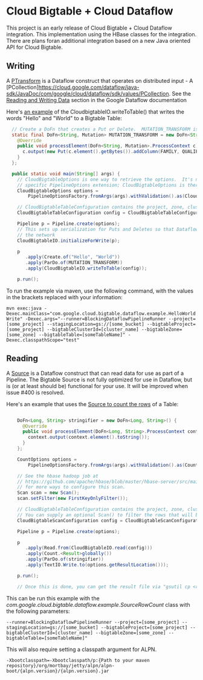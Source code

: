 # Cloud Bigtable + Cloud Dataflow

This project is an early release of Cloud Bigtable + Cloud Dataflow integration. This implementation
using the HBase classes for the integration.  There are plans foran additional integration based on
a new Java oriented API for Cloud Bigtable.

## Writing
A [PTransform](https://cloud.google.com/dataflow/java-sdk/JavaDoc/com/google/cloud/dataflow/sdk/transforms/PTransform)
is a Dataflow construct that operates on distributed input - A [PCollection]https://cloud.google.com/dataflow/java-sdk/JavaDoc/com/google/cloud/dataflow/sdk/values/PCollection.  See the [Reading and Writing Data](https://cloud.google.com/dataflow/model/reading-and-writing-data) section in the Google Dataflow documentation

Here's [an example](https://github.com/GoogleCloudPlatform/cloud-bigtable-client/blob/master/bigtable-hbase-dataflow/src/main/java/com/google/cloud/bigtable/dataflow/example/HelloWorldWrite.java) of the CloudbigtableIO.writeToTable() that writes the words "Hello" and "World" to a Bigtable Table:

```java
  // Create a DoFn that creates a Put or Delete.  MUTATION_TRANSFORM is a simplistic example.
  static final DoFn<String, Mutation> MUTATION_TRANSFORM = new DoFn<String, Mutation>() {
    @Override
    public void processElement(DoFn<String, Mutation>.ProcessContext c) throws Exception {
      c.output(new Put(c.element().getBytes()).addColumn(FAMILY, QUALIFIER, VALUE));
    }
  };

  public static void main(String[] args) {
    // CloudBigtableOptions is one way to retrieve the options.  It's not required to use this
    // specific PipelineOptions extension; CloudBigtableOptions is there as a convenience.
    CloudBigtableOptions options =
        PipelineOptionsFactory.fromArgs(args).withValidation().as(CloudBigtableOptions.class);

    // CloudBigtableTableConfiguration contains the project, zone, cluster and table to connect to
    CloudBigtableTableConfiguration config = CloudBigtableTableConfiguration.fromCBTOptions(options);

    Pipeline p = Pipeline.create(options);
    // This sets up serialization for Puts and Deletes so that Dataflow can potentially move them through
    // the network
    CloudBigtableIO.initializeForWrite(p);

    p
       .apply(Create.of("Hello", "World"))
       .apply(ParDo.of(MUTATION_TRANSFORM))
       .apply(CloudBigtableIO.writeToTable(config));

    p.run();
```

To run the example via maven, use the following command, with the values in the brackets replaced with your information:

`mvn exec:java -Dexec.mainClass="com.google.cloud.bigtable.dataflow.example.HelloWorldWrite" -Dexec.args="--runner=BlockingDataflowPipelineRunner --project=[some_project] --stagingLocation=gs://[some_bucket] --bigtableProject=[some_project] --bigtableClusterId=[cluster_name] --bigtableZone=[some_zone] --bigtableTable=[someTableName]" -Dexec.classpathScope="test"`

## Reading

A [Source](https://cloud.google.com/dataflow/java-sdk/JavaDoc/com/google/cloud/dataflow/sdk/io/Source) is a Dataflow construct that can read data for use as part of a Pipeline.  The Bigtable Source is not fully optimized for use in Dataflow, but is (or at least should be) functional for your use.  It will be improved when issue #400 is resolved.

Here's an example that uses the [Source to count the rows](https://github.com/GoogleCloudPlatform/cloud-bigtable-cdf/blob/master/bigtable-dataflow-example/src/main/java/com/google/cloud/dataflow/sdk/io/bigtable/example/SourceRowCount.java) of a Table:

```java

    DoFn<Long, String> stringifier = new DoFn<Long, String>() {
      @Override
      public void processElement(DoFn<Long, String>.ProcessContext context) throws Exception {
        context.output(context.element().toString());
      }
    };

    CountOptions options =
        PipelineOptionsFactory.fromArgs(args).withValidation().as(CountOptions.class);

    // See the hbase hadoop job at
    // https://github.com/apache/hbase/blob/master/hbase-server/src/main/java/org/apache/hadoop/hbase/mapreduce/RowCounter.java#L151
    // for more ways to configure this scan.
    Scan scan = new Scan();
    scan.setFilter(new FirstKeyOnlyFilter());

    // CloudBigtableTableConfiguration contains the project, zone, cluster and table to connect to.
    // You can supply an optional Scan() to filter the rows that will be read.
    CloudBigtableScanConfiguration config = CloudBigtableScanConfiguration.fromCBTOptions(options);

    Pipeline p = Pipeline.create(options);

    p
       .apply(Read.from(CloudBigtableIO.read(config)))
       .apply(Count.<Result>globally())
       .apply(ParDo.of(stringifier))
       .apply(TextIO.Write.to(options.getResultLocation()));

    p.run();

    // Once this is done, you can get the result file via "gsutil cp <resultLocation>-00000-of-00001"
```

This can be run this example with the *com.google.cloud.bigtable.dataflow.example.SourceRowCount*
class with the following parameters:

`--runner=BlockingDataflowPipelineRunner --project=[some_project] --stagingLocation=gs://[some_bucket] --bigtableProject=[some_project] --bigtableClusterId=[cluster_name] --bigtableZone=[some_zone] --bigtableTable=[someTableName]"`

This will also require setting a classpath argument for ALPN.

`-Xbootclasspath=-Xbootclasspath/p:{Path to your maven repository}/org/mortbay/jetty/alpn/alpn-boot/{alpn.version}/{alpn.version}.jar`


